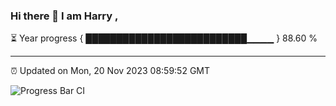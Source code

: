 ### Hi there 👋 I am Harry , 

⏳ Year progress { ██████████████████████████▁▁▁▁ } 88.60 %

---

⏰ Updated on Mon, 20 Nov 2023 08:59:52 GMT

![Progress Bar CI](https://github.com/duykhang68/duykhang68/workflows/Progress%20Bar%20CI/badge.svg)
